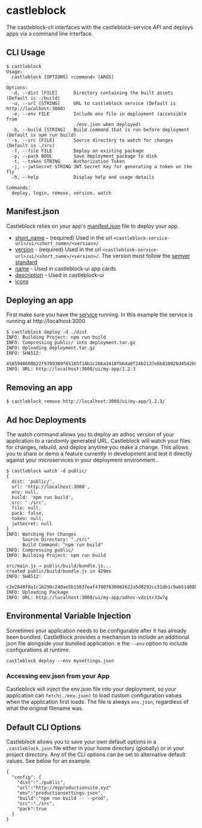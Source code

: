# castleblock

The castleblock-cli interfaces with the castleblock-service API and deploys apps via a command line interface.

## CLI Usage

```
$ castleblock
Usage:
  castleblock [OPTIONS] <command> [ARGS]

Options:
  -d, --dist [FILE]      Directory containing the built assets (Default is ./build)
  -u, --url [STRING]     URL to castleblock service (Default is http://localhost:3000)
  -e, --env FILE         Include env file in deployment (accessible from
                         ./env.json when deployed)
  -b, --build [STRING]   Build command that is run before deployment (Default is npm run build)
  -s, --src [FILE]       Source directory to watch for changes (Default is ./src)
  -f, --file FILE        Deploy an existing package
  -p, --pack BOOL        Save deployment package to disk
  -t, --token STRING     Authorization Token
  -j, --jwtSecret STRING JWT Secret Key for generating a token on the fly
  -h, --help             Display help and usage details

Commands:
  deploy, login, remove, version, watch
```

## Manifest.json

Castleblock relies on your app's [manifest.json](https://developer.mozilla.org/en-US/docs/Mozilla/Add-ons/WebExtensions/manifest.json) file to deploy your app.

- [short_name](https://developer.mozilla.org/en-US/docs/Mozilla/Add-ons/WebExtensions/manifest.json/short_name) - (required) Used in the url `<castleblock-service-url>/ui/<short_name>/<version>/`
- [version](https://developer.mozilla.org/en-US/docs/Mozilla/Add-ons/WebExtensions/manifest.json/version) - (required) Used in the url `<castleblock-service-url>/ui/<short_name>/<version>/`. The version must follow the [semver standard](https://semver.org/)
- [name](https://developer.mozilla.org/en-US/docs/Mozilla/Add-ons/WebExtensions/manifest.json/name) - Used in castleblock-ui app cards
- [description](https://developer.mozilla.org/en-US/docs/Mozilla/Add-ons/WebExtensions/manifest.json/description) - Used in castleblock-ui
- [icons](https://developer.mozilla.org/en-US/docs/Mozilla/Add-ons/WebExtensions/manifest.json/icons)

## Deploying an app

First make sure you have the [service](../castleblock-service) running. In this example the service is running at http://localhost:3000

```
$ castleblock deploy -d ./dist
INFO: Building Project: npm run build
INFO: Compressing public/ into deployment.tar.gz
INFO: Uploading deployment.tar.gz
INFO: SHA512:
      4585948608622f9399389f651b5f14b1c286a3418fb6da0f24b2137ebb81092bd4542b9e959ee8f9ba3b4532ee11dd569b721bfdb269f3f70bfe82efe9e540f5
INFO: URL: http://localhost:3000/ui/my-app/1.2.3
```

## Removing an app

```
$ castleblock remove http://localhost:3000/ui/my-app/1.2.3/
```

## Ad hoc Deployments

The watch command allows you to deploy an adhoc version of your application to a randomly generated URL. Castleblock will watch your files for changes, rebuild, and deploy anytime you make a change. This allows you to share or demo a feature currently in development and test it directly against your microservices in your deployment environment..

```
$ castleblock watch -d public/
{
  dist: 'public/',
  url: 'http://localhost:3000',
  env: null,
  build: 'npm run build',
  src: './src',
  file: null,
  pack: false,
  token: null,
  jwtSecret: null
}
INFO: Watching For Changes
      Source Directory: "./src"
      Build Command: "npm run build"
INFO: Compressing public/
INFO: Building Project: npm run build

src/main.js → public/build/bundle.js...
created public/build/bundle.js in 429ms
INFO: SHA512:
      c2e2840f8a1c1b290c240ae5b15037eaf47807830862622a5d8292cc51db1c9ab51d088d33791c2414920b08303af93c81b4158d643377f7156470a21363c3fe
INFO: Uploading Package
INFO: URL: http://localhost:3000/ui/my-app/adhoc-vdzitr33w7g
```

## Environmental Variable Injection

Sometimes your application needs to be configurable after it has already been bundled. CastleBlock provides a mechanism to include an additional json file alongside your bundled application.
e the `--env` option to include configurations at runtime.

```
castleblock deploy --env mysettings.json
```

### Accessing env.json from your App

Castleblock will inject the env.json file into your deployment, so your application can `fetch(./env.json)` to load custom configuration values when the application first loads. The file is always `env.json`, regardless of what the original filename was.

## Default CLI Options

Castleblock allows you to save your own default options in a `.castleblock.json` file either in your home directory (globally) or in your project directory. Any of the CLI options can be set to alternative default values. See below for an example.

```
{
  "config": {
    "dist":"./public",
    "url":"http://myproductionsite.xyz"
    "env":"productionsettings.json",
    "build":"npm run build -- --prod",
    "src":"./src",
    "pack":true
  }
}

```
